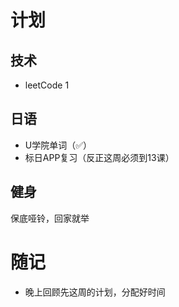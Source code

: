 # 计划
## 技术
- leetCode 1
## 日语
- U学院单词（✅）
- 标日APP复习（反正这周必须到13课）
## 健身
保底哑铃，回家就举
# 随记
- 晚上回顾先这周的计划，分配好时间